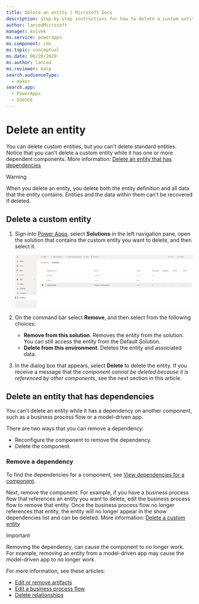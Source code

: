 ```yaml
---
title: Delete an entity | Microsoft Docs
description: Step-by-step instructions for how to delete a custom entity and clear all data in Power Apps
author: lancedMicrosoft
manager: kvivek
ms.service: powerapps
ms.component: cds
ms.topic: conceptual
ms.date: 06/29/2020
ms.author: lanced
ms.reviewer: matp
search.audienceType: 
  - maker
search.app: 
  - PowerApps
  - D365CE
---
```


# Delete an entity
You can delete custom entities, but you can't delete standard entities. Notice that you can't delete a custom entity while it has one or more dependent components. More information: [Delete an entity that has dependencies](#delete-an-entity-that-has-dependencies)

> [!WARNING]
> When you delete an entity, you delete both the entity definition and all data that the entity contains. Entities and the data within them can't be recovered if deleted.

## Delete a custom entity
1. Sign into [Power Apps](https://make.powerapps.com/?utm_source=padocs&utm_medium=linkinadoc&utm_campaign=referralsfromdoc), select **Solutions** in the left navigation pane, open the solution that contains the custom entity you want to delete, and then select it.

    ![Entity Details](./media/data-platform-cds-create-entity/entitylist.png "Entity List")

2. On the command bar select **Remove**, and then select from the following choices:  
   - **Remove from this solution**. Removes the entity from the solution. You can still access the entity from the Default Solution. 
   - **Delete from this environment**. Deletes the entity and associated data. 

3. In the dialog box that appears, select **Delete** to delete the entity. If you receive a message that the *component cannot be deleted because it is referenced by other components*, see the next section in this article. 

## Delete an entity that has dependencies
You can’t delete an entity while it has a dependency on another component, such as a business process flow or a model-driven app. 

There are two ways that you can remove a dependency: 
- Reconfigure the component to remove the dependency. 
- Delete the component. 

### Remove a dependency
To find the dependencies for a component, see [View dependencies for a component](view-component-dependencies.md). 

Next, remove the component. For example, if you have a business process flow that references an entity you want to delete, edit the business process flow to remove that entity. Once the business process flow no longer references that entity, the entity will no longer appear in the show dependencies list and can be deleted. More information: [Delete a custom entity](#delete-a-custom-entity)   

> [!IMPORTANT]
> Removing the dependency, can cause the component to no longer work. For example, removing an entity from a model-driven app may cause the model-driven app to no longer work. 

For more information, see these articles: 
- [Edit or remove artifacts](../model-driven-apps/add-edit-app-components.md#edit-or-remove-artifacts)
- [Edit a business process flow](/power-automate/create-business-process-flow#edit-a-business-process-flow)
- [Delete relationships](create-edit-1n-relationships-portal.md#delete-relationships)
